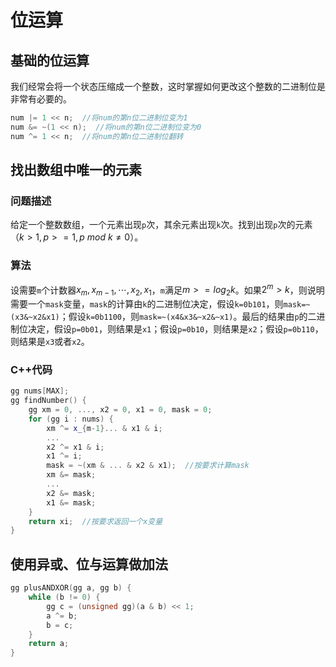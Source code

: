 # 位运算

## 基础的位运算

我们经常会将一个状态压缩成一个整数，这时掌握如何更改这个整数的二进制位是非常有必要的。

```cpp
num |= 1 << n;  //将num的第n位二进制位变为1
num &= ~(1 << n);  //将num的第n位二进制位变为0
num ^= 1 << n;  //将num的第n位二进制位翻转
```

## 找出数组中唯一的元素

### 问题描述

给定一个整数数组，一个元素出现`p`次，其余元素出现`k`次。找到出现`p`次的元素（$k>1,p>=1,p\ mod\ k\not ={0}$）。

### 算法

设需要`m`个计数器$x_m,x_{m-1},\cdots,x_2,x_1$，`m`满足$m>=log_2 k$。如果$2^m>k$，则说明需要一个`mask`变量，`mask`的计算由`k`的二进制位决定，假设`k=0b101`，则`mask=~(x3&~x2&x1)`；假设`k=0b1100`，则`mask=~(x4&x3&~x2&~x1)`。最后的结果由`p`的二进制位决定，假设`p=0b01`，则结果是`x1`；假设`p=0b10`，则结果是`x2`；假设`p=0b110`，则结果是`x3`或者`x2`。

### C++代码

```cpp
gg nums[MAX];
gg findNumber() {
    gg xm = 0, ..., x2 = 0, x1 = 0, mask = 0;
    for (gg i : nums) {
        xm ^= x_{m-1}... & x1 & i;
        ...
        x2 ^= x1 & i;
        x1 ^= i;
        mask = ~(xm & ... & x2 & x1);  //按要求计算mask
        xm &= mask;
        ...
        x2 &= mask;
        x1 &= mask;
    }
    return xi;  //按要求返回一个x变量
}
```

## 使用异或、位与运算做加法

```cpp
gg plusANDXOR(gg a, gg b) {
    while (b != 0) {
        gg c = (unsigned gg)(a & b) << 1;
        a ^= b;
        b = c;
    }
    return a;
}
```
